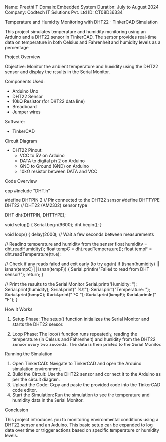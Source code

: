 Name: Preethi T
Domain: Embedded System
Duration: July to August 2024
Company: Codtech IT Solutions Pvt. Ltd
ID: CT08DS6334

Temperature and Humidity Monitoring with DHT22 - TinkerCAD Simulation

This project simulates temperature and humidity monitoring using an Arduino and a DHT22 sensor in TinkerCAD. The sensor provides real-time data on temperature in both Celsius and Fahrenheit and humidity levels as a percentage

Project Overview

Objective:
Monitor the ambient temperature and humidity using the DHT22 sensor and display the results in the Serial Monitor.

Components Used:
- Arduino Uno
- DHT22 Sensor
- 10kΩ Resistor (for DHT22 data line)
- Breadboard
- Jumper wires

Software:
- TinkerCAD

 Circuit Diagram

- DHT22 Pinout:
  - VCC to 5V on Arduino
  - DATA to digital pin 2 on Arduino
  - GND to Ground (GND) on Arduino
  - 10kΩ resistor between DATA and VCC

Code Overview

cpp
#include "DHT.h"

#define DHTPIN 2      // Pin connected to the DHT22 sensor
#define DHTTYPE DHT22 // DHT22 (AM2302) sensor type

DHT dht(DHTPIN, DHTTYPE);

void setup() {
  Serial.begin(9600);
  dht.begin();
}

void loop() {
  delay(2000);  // Wait a few seconds between measurements
  
  // Reading temperature and humidity from the sensor
  float humidity = dht.readHumidity();
  float tempC = dht.readTemperature();
  float tempF = dht.readTemperature(true);

  // Check if any reads failed and exit early (to try again)
  if (isnan(humidity) || isnan(tempC) || isnan(tempF)) {
    Serial.println("Failed to read from DHT sensor!");
    return;
  }

  // Print the results to the Serial Monitor
  Serial.print("Humidity: ");
  Serial.print(humidity);
  Serial.print(" %\t");
  Serial.print("Temperature: ");
  Serial.print(tempC);
  Serial.print(" °C ");
  Serial.print(tempF);
  Serial.println(" °F");
}


How it Works

1. Setup Phase: The setup() function initializes the Serial Monitor and starts the DHT22 sensor.

2. Loop Phase: The loop() function runs repeatedly, reading the temperature (in Celsius and Fahrenheit) and humidity from the DHT22 sensor every two seconds. The data is then printed to the Serial Monitor.

 Running the Simulation

1. Open TinkerCAD: Navigate to TinkerCAD and open the Arduino simulation environment.
2. Build the Circuit: Use the DHT22 sensor and connect it to the Arduino as per the circuit diagram.
3. Upload the Code: Copy and paste the provided code into the TinkerCAD code editor.
4. Start the Simulation: Run the simulation to see the temperature and humidity data in the Serial Monitor.

 Conclusion

This project introduces you to monitoring environmental conditions using a DHT22 sensor and an Arduino. This basic setup can be expanded to log data over time or trigger actions based on specific temperature or humidity levels.

